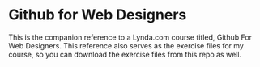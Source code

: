 Github for Web Designers
========================

This is the companion reference to a Lynda.com course titled, Github For Web Designers. This reference also serves as the exercise files for my course, so you can download the exercise files from this repo as well.
